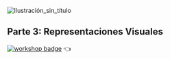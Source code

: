 ![Ilustración_sin_título](https://github.com/visualpartnership/formasdeilustrarunreflejo/assets/17634377/bb72e42b-4a21-426c-b14c-2a2316c916b8)

## Parte 3: Representaciones Visuales

[![workshop badge](https://img.shields.io/badge/🔗link-HOME-blue?style=for-the-badge)](README.md) 👈
